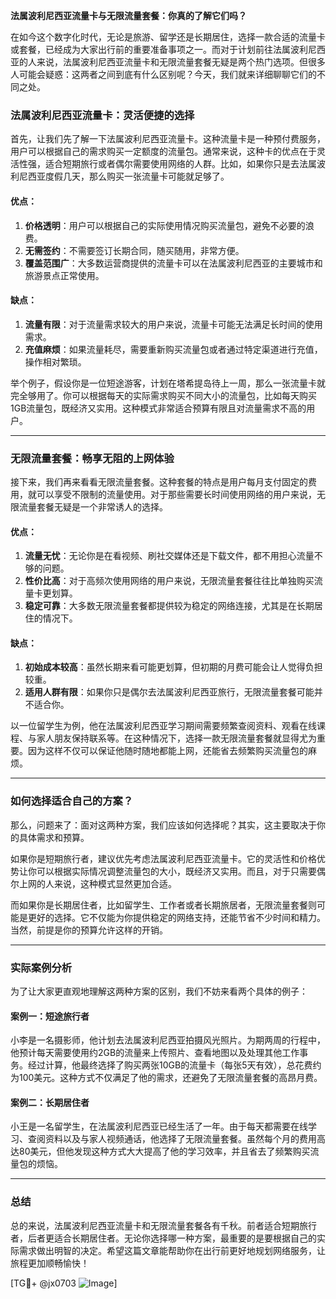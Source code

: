 **法属波利尼西亚流量卡与无限流量套餐：你真的了解它们吗？**

在如今这个数字化时代，无论是旅游、留学还是长期居住，选择一款合适的流量卡或套餐，已经成为大家出行前的重要准备事项之一。而对于计划前往法属波利尼西亚的人来说，法属波利尼西亚流量卡和无限流量套餐无疑是两个热门选项。但很多人可能会疑惑：这两者之间到底有什么区别呢？今天，我们就来详细聊聊它们的不同之处。

### 法属波利尼西亚流量卡：灵活便捷的选择

首先，让我们先了解一下法属波利尼西亚流量卡。这种流量卡是一种预付费服务，用户可以根据自己的需求购买一定额度的流量包。通常来说，这种卡的优点在于灵活性强，适合短期旅行或者偶尔需要使用网络的人群。比如，如果你只是去法属波利尼西亚度假几天，那么购买一张流量卡可能就足够了。

#### 优点：
1. **价格透明**：用户可以根据自己的实际使用情况购买流量包，避免不必要的浪费。
2. **无需签约**：不需要签订长期合同，随买随用，非常方便。
3. **覆盖范围广**：大多数运营商提供的流量卡可以在法属波利尼西亚的主要城市和旅游景点正常使用。

#### 缺点：
1. **流量有限**：对于流量需求较大的用户来说，流量卡可能无法满足长时间的使用需求。
2. **充值麻烦**：如果流量耗尽，需要重新购买流量包或者通过特定渠道进行充值，操作相对繁琐。

举个例子，假设你是一位短途游客，计划在塔希提岛待上一周，那么一张流量卡就完全够用了。你可以根据每天的实际需求购买不同大小的流量包，比如每天购买1GB流量包，既经济又实用。这种模式非常适合预算有限且对流量需求不高的用户。

---

### 无限流量套餐：畅享无阻的上网体验

接下来，我们再来看看无限流量套餐。这种套餐的特点是用户每月支付固定的费用，就可以享受不限制的流量使用。对于那些需要长时间使用网络的用户来说，无限流量套餐无疑是一个非常诱人的选择。

#### 优点：
1. **流量无忧**：无论你是在看视频、刷社交媒体还是下载文件，都不用担心流量不够的问题。
2. **性价比高**：对于高频次使用网络的用户来说，无限流量套餐往往比单独购买流量卡更划算。
3. **稳定可靠**：大多数无限流量套餐都提供较为稳定的网络连接，尤其是在长期居住的情况下。

#### 缺点：
1. **初始成本较高**：虽然长期来看可能更划算，但初期的月费可能会让人觉得负担较重。
2. **适用人群有限**：如果你只是偶尔去法属波利尼西亚旅行，无限流量套餐可能并不适合你。

以一位留学生为例，他在法属波利尼西亚学习期间需要频繁查阅资料、观看在线课程、与家人朋友保持联系等。在这种情况下，选择一款无限流量套餐就显得尤为重要。因为这样不仅可以保证他随时随地都能上网，还能省去频繁购买流量包的麻烦。

---

### 如何选择适合自己的方案？

那么，问题来了：面对这两种方案，我们应该如何选择呢？其实，这主要取决于你的具体需求和预算。

如果你是短期旅行者，建议优先考虑法属波利尼西亚流量卡。它的灵活性和价格优势让你可以根据实际情况调整流量包的大小，既经济又实用。而且，对于只需要偶尔上网的人来说，这种模式显然更加合适。

而如果你是长期居住者，比如留学生、工作者或者长期旅居者，无限流量套餐则可能是更好的选择。它不仅能为你提供稳定的网络支持，还能节省不少时间和精力。当然，前提是你的预算允许这样的开销。

---

### 实际案例分析

为了让大家更直观地理解这两种方案的区别，我们不妨来看两个具体的例子：

#### 案例一：短途旅行者
小李是一名摄影师，他计划去法属波利尼西亚拍摄风光照片。为期两周的行程中，他预计每天需要使用约2GB的流量来上传照片、查看地图以及处理其他工作事务。经过计算，他最终选择了购买两张10GB的流量卡（每张5天有效），总花费约为100美元。这种方式不仅满足了他的需求，还避免了无限流量套餐的高昂月费。

#### 案例二：长期居住者
小王是一名留学生，在法属波利尼西亚已经生活了一年。由于每天都需要在线学习、查阅资料以及与家人视频通话，他选择了无限流量套餐。虽然每个月的费用高达80美元，但他发现这种方式大大提高了他的学习效率，并且省去了频繁购买流量包的烦恼。

---

### 总结

总的来说，法属波利尼西亚流量卡和无限流量套餐各有千秋。前者适合短期旅行者，后者更适合长期居住者。无论你选择哪一种方案，最重要的是要根据自己的实际需求做出明智的决定。希望这篇文章能帮助你在出行前更好地规划网络服务，让旅程更加顺畅愉快！

[TG💪+ @jx0703 ![Image](https://github.com/user-attachments/assets/dbca1d08-cadb-493c-b0ec-ad6f7a83f270)]